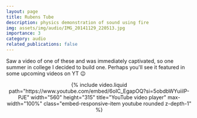 ```yaml
---
layout: page
title: Rubens Tube
description: physics demonstration of sound using fire
img: assets/img/audio/IMG_20141129_220513.jpg
importance: 3
category: audio
related_publications: false
---
```


Saw a video of one of these and was immediately captivated, so one summer in college I decided to build one. Perhaps you'll see it featured in some upcoming videos on YT 😉

<div  class="container-fluid" align="center" >
    {% include video.liquid path="https://www.youtube.com/embed/6oIC_EgapOQ?si=5obdbWYuiilP-PJE" width="560" height="315" title="YouTube video player" max-width="100%" class="embed-responsive-item youtube rounded z-depth-1" %}
</div>
